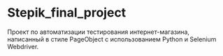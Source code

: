 # Stepik_final_project

Проект по автоматизации тестирования интернет-магазина, написанный в стиле PageObject с использованием Python и Selenium Webdriver.